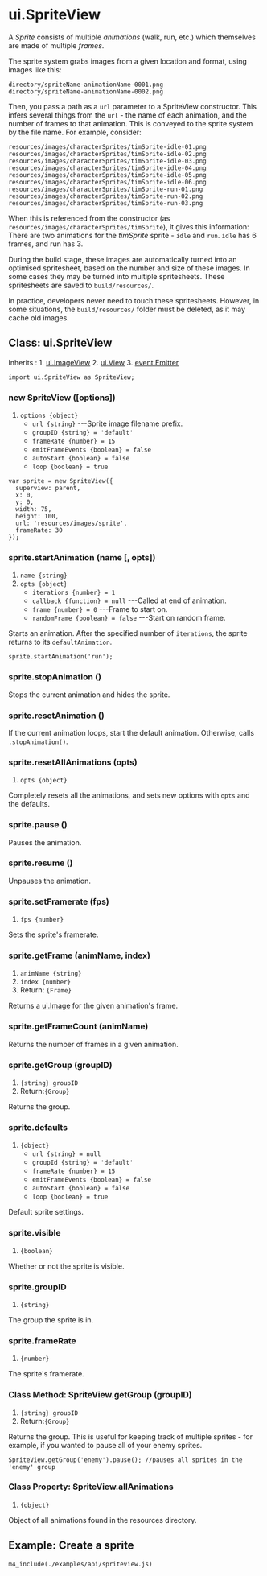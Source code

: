 # ui.SpriteView

A *Sprite* consists of multiple *animations* (walk, run, etc.) which themselves are made of multiple *frames*.

The sprite system grabs images from a given location and format, using images like this:

~~~
directory/spriteName-animationName-0001.png
directory/spriteName-animationName-0002.png
~~~

Then, you pass a path as a `url` parameter to a SpriteView constructor. This infers several things from the `url` - the name of each animation, and the number of frames to that animation. This is conveyed to the sprite system by the file name. For example, consider:

~~~
resources/images/characterSprites/timSprite-idle-01.png
resources/images/characterSprites/timSprite-idle-02.png
resources/images/characterSprites/timSprite-idle-03.png
resources/images/characterSprites/timSprite-idle-04.png
resources/images/characterSprites/timSprite-idle-05.png
resources/images/characterSprites/timSprite-idle-06.png
resources/images/characterSprites/timSprite-run-01.png
resources/images/characterSprites/timSprite-run-02.png
resources/images/characterSprites/timSprite-run-03.png
~~~

When this is referenced from the constructor (as `resources/images/characterSprites/timSprite`), it gives this information: 
There are two animations for the *timSprite* sprite - `idle` and `run`. `idle` has 6 frames, and run has 3.

During the build stage, these images are automatically turned into an optimised spritesheet, based on the number and size of these images. In some cases they may be turned into multiple spritesheets. These spritesheets are saved to `build/resources/`.

In practice, developers never need to touch these spritesheets. However, in some situations, the `build/resources/` folder must be deleted, as it may cache old images.

## Class: ui.SpriteView

Inherits
:    1. [ui.ImageView](./ui-imageview.html)
     2. [ui.View](./ui-view.html)
     3. [event.Emitter](./event.html#class-event.emitter)

~~~
import ui.SpriteView as SpriteView;
~~~

### new SpriteView ([options])
1. `options {object}`
	* `url {string}` ---Sprite image filename prefix.
	* `groupID {string} = 'default'`
	* `frameRate {number} = 15`
	* `emitFrameEvents {boolean} = false`
	* `autoStart {boolean} = false`
	* `loop {boolean} = true`

~~~
var sprite = new SpriteView({
  superview: parent,
  x: 0,
  y: 0,
  width: 75,
  height: 100,
  url: 'resources/images/sprite',
  frameRate: 30
});
~~~

### sprite.startAnimation (name [, opts])
1. `name {string}`
2. `opts {object}`
	* `iterations {number} = 1`
	* `callback {function} = null` ---Called at end of animation.
	* `frame {number} = 0` ---Frame to start on.
	* `randomFrame {boolean} = false` ---Start on random frame.

Starts an animation. After the specified number of `iterations`, the sprite returns to its `defaultAnimation`.

~~~
sprite.startAnimation('run');
~~~

### sprite.stopAnimation ()

Stops the current animation and hides the sprite.

### sprite.resetAnimation ()

If the current animation loops, start the default animation. Otherwise, calls `.stopAnimation()`.

### sprite.resetAllAnimations (opts)
1. `opts {object}`

Completely resets all the animations, and sets new options with `opts` and the defaults.

### sprite.pause ()

Pauses the animation.

### sprite.resume ()

Unpauses the animation.

### sprite.setFramerate (fps)
1. `fps {number}`

Sets the sprite's framerate.

### sprite.getFrame (animName, index)
1. `animName {string}`
2. `index {number}`
3. Return: `{Frame}`

Returns a [ui.Image](./ui-image.html) for the given animation's frame.

### sprite.getFrameCount (animName)

Returns the number of frames in a given animation.

### sprite.getGroup (groupID)
1. `{string} groupID`
2. Return:`{Group}`

Returns the group.

### sprite.defaults
1. `{object}`
	* `url {string} = null`
	* `groupId {string} = 'default'`
	* `frameRate {number} = 15`
	* `emitFrameEvents {boolean} = false`
	* `autoStart {boolean} = false`
	* `loop {boolean} = true`

Default sprite settings.

### sprite.visible
1. `{boolean}`

Whether or not the sprite is visible.

### sprite.groupID
1. `{string}`

The group the sprite is in.

### sprite.frameRate
1. `{number}`

The sprite's framerate.

### Class Method: SpriteView.getGroup (groupID)
1. `{string} groupID`
2. Return:`{Group}`

Returns the group. This is useful for keeping track of multiple sprites - for example, if you wanted to pause all of your enemy sprites.

~~~
SpriteView.getGroup('enemy').pause(); //pauses all sprites in the 'enemy' group
~~~


### Class Property: SpriteView.allAnimations
1. `{object}`

Object of all animations found in the resources directory.

## Example: Create a sprite

~~~
m4_include(./examples/api/spriteview.js)
~~~
